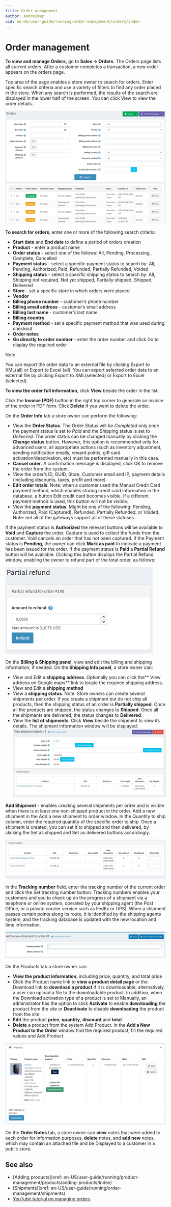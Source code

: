 ```yaml
---
title: Order management
author: AndreiMaz
uid: en-US/user-guide/running/order-management/orders/index
---
```

# Order management

**To view and manage Orders**, go to **Sales → Orders**. The Orders page lists all current orders. After a customer completes a transaction, a new order appears on the orders page.

Top area of the page enables a store owner to search for orders. Enter specific search criteria and use a variety of filters to find any order placed in the store. When any search is performed, the results of the search are displayed in the lower half of the screen.  You can click View to view the order details.

![order-list](_static/Admin-Order-List.png)

__To search for orders__, enter one or more of the following search criteria:

* **Start date** and **End date** to define a period of orders creation
* **Product** - enter a product name
* **Order status** - select one of the follows: All, Pending, Processing, Complete, Cancelled
* **Payment status** - select a specific payment status to search by: All, Pending, Authorized, Paid, Refunded, Partially Refunded, Voided
* **Shipping status** - select a specific shipping status to search by: All, Shipping not required, Not yet shipped, Partially shipped, Shipped, Delivered
* **Store** - set a specific store in which orders were placed
* **Vendor**
* **Billing phone number** - customer’s phone number
* **Billing email address** - customer’s email address
* **Billing last name** - customer’s last name
* **Billing country**
* **Payment method**  - set a specific payment method that was used during checkout
* **Order notes**
* **Go directly to order number** - enter the order number and click Go to display the required order

> [!NOTE]
> You can export the order data to an external file by clicking Export to XML(all) or Export to Excel (all). You can export selected order data to an external file by clicking Export to XML(selected) or Export to Excel (selected).

**To view the order full information**, click **View** beside the order in the list.

Click the **Invoice (PDF)** button in the right top corner to generate an invoice of the order in PDF form. Click **Delete** if you want to delete the order.

On the **Order Info** tab a store owner can perform the following:

* View the **Order Status**. The Order Status will be *Completed* only once the payment status is set to *Paid* and the Shipping status is set to *Delivered*. The order status can be changed manually by clicking the **Change status** button. However, this option is recommended only for advanced users, all appropriate actions (such as inventory adjustment, sending notification emails, reward points, gift card activation/deactivation, etc) must be performed manually in this case.
* **Cancel order**. A confirmation message is displayed, click OK to remove the order from the system.
* View the order’s ID, GUID, Store, Customer email and IP, payment details (including discounts, taxes, profit and more)
* **Edit order totals**. Note: when a customer used the Manual Credit Card payment method, which enables storing credit card information in the database, a button Edit credit card becomes visible. If a different payment method is used, this button will not be visible.
* View the **payment status**. Might be one of the following: Pending, Authorized, Paid (Captured), Refunded, Partially Refunded, or Voided. Note: not all of the gateways support all of these statuses.

If the payment status is **Authorized** the relevant buttons will be available to **Void** and **Capture** the order. Capture is used to collect the funds from the customer. Void cancels an order that has not been captured. If the Payment status is **Pending**, the owner can click **Mark as paid** to indicate a payment has been issued for the order. If the payment status is **Paid** a **Partial Refund** button will be available. Clicking this button displays the Partial Refund window, enabling the owner to refund part of the total order, as follows:

![refund](_static/refund.png)

On the **Billing & Shipping panel**, view and edit the billing and shipping information, if needed. On the **Shipping Info panel**, a store owner can:

* View and Edit a **shipping address**. Optionally you can click the** View address on Google maps** link to locate the required shipping address.
* View and Edit a **shipping method**
* View a **shipping status**. Note: Store owners can create several shipments per order. If you create a shipment but do not ship all products, then the shipping status of an order is **Partially shipped**. Once all the products are shipped, the status changes to **Shipped**. Once all the shipments are delivered, the status changes to **Delivered**.
* View the **list of shipments**. Click **View** beside the shipment to view its details. The shipment information window will be displayed:
    ![shipment-details](_static/shipment-details.jpeg)

**Add Shipment** - enables creating several shipments per order and is visible when there is at least one non-shipped product in the order. Add a new shipment in the Add a new shipment to order window. In the Quantity to ship column, enter the required quantity of the specific order to ship. Once a shipment is created, you can set it to shipped and then delivered, by clicking the Set as shipped and Set as delivered buttons accordingly.

![Add Shipment](_static/add-shipment.jpeg)

In the **Tracking number** field, enter the tracking number of the current order and click the Set tracking number button. Tracking numbers enables your customers and you to check up on the progress of a shipment via a telephone or online system, operated by your shipping agent (the Post Office, or a private courier service such as FedEx or UPS). When a shipment passes certain points along its route, it is identified by the shipping agents system, and the tracking database is updated with the new location and time information.

![Tracking number](_static/tracking.jpeg)

On the *Products* tab a store owner can:

* **View the product information**, including price, quantity, and total price
* Click the Product name link to **view a product detail page** or the Download link to **download a product** if it is downloadable, alternatively, a user can upload a file to the downloadable product. In addition, when the Download activation type of a product is set to Manually, an administrator has the option to click **Activate** to enable **downloading** the product from the site or **Deactivate** to disable **downloading** the product from the site
* **Edit** the product **price**, **quantity**, **discount** and **total**
* **Delete** a product from the system
Add Product. In the **Add a New Product to the Order** window find the required product, fill the required values and Add Product.

![Order Products](_static/order-products.png)

On the **Order Notes** tab, a store owner can **view** notes that were added to each order for information purposes, **delete** notes, and **add new** notes, which may contain an attached file and be Displayed to a customer in a public store.

## See also

* [Adding products](xref: en-US/user-guide/running/product-management/products/adding-products/index)
* [Shipments](xref: en-US/user-guide/running/order-management/shipments)
* [YouTube tutorial on managing orders](https://www.youtube.com/watch?v=z6TUJOO3gVg&index=5&list=PLnL_aDfmRHwsbhj621A-RFb1KnzeFxYz4)
